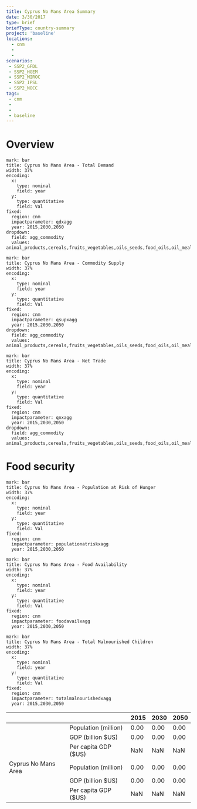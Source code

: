 ```yaml
---
title: Cyprus No Mans Area Summary
date: 3/30/2017
type: brief
briefType: country-summary
project: 'baseline'
locations:
  - cnm
  - 
  - 
scenarios:
 - SSP2_GFDL
 - SSP2_HGEM
 - SSP2_MIROC
 - SSP2_IPSL
 - SSP2_NOCC
tags:
 - cnm
 - 
 - 
 - baseline
---
```

# Overview 

```chart
mark: bar
title: Cyprus No Mans Area - Total Demand
width: 37%
encoding:
  x:
    type: nominal
    field: year
  y:
    type: quantitative
    field: Val
fixed:
  region: cnm
  impactparameter: qdxagg
  year: 2015,2030,2050
dropdown:
  field: agg_commodity
  values: animal_products,cereals,fruits_vegetables,oils_seeds,food_oils,oil_meals,other,pulses,roots_tubers,sugar
```

```chart
mark: bar
title: Cyprus No Mans Area - Commodity Supply
width: 37%
encoding:
  x:
    type: nominal
    field: year
  y:
    type: quantitative
    field: Val
fixed:
  region: cnm
  impactparameter: qsupxagg
  year: 2015,2030,2050
dropdown:
  field: agg_commodity
  values: animal_products,cereals,fruits_vegetables,oils_seeds,food_oils,oil_meals,other,pulses,roots_tubers,sugar
```

```chart
mark: bar
title: Cyprus No Mans Area - Net Trade
width: 37%
encoding:
  x:
    type: nominal
    field: year
  y:
    type: quantitative
    field: Val
fixed:
  region: cnm
  impactparameter: qnxagg
  year: 2015,2030,2050
dropdown:
  field: agg_commodity
  values: animal_products,cereals,fruits_vegetables,oils_seeds,food_oils,oil_meals,other,pulses,roots_tubers,sugar
```

# Food security

```chart
mark: bar
title: Cyprus No Mans Area - Population at Risk of Hunger
width: 37%
encoding:
  x:
    type: nominal
    field: year
  y:
    type: quantitative
    field: Val
fixed:
  region: cnm
  impactparameter: populationatriskxagg
  year: 2015,2030,2050
```

```chart
mark: bar
title: Cyprus No Mans Area - Food Availability
width: 37%
encoding:
  x:
    type: nominal
    field: year
  y:
    type: quantitative
    field: Val
fixed:
  region: cnm
  impactparameter: foodavailxagg
  year: 2015,2030,2050
```

```chart
mark: bar
title: Cyprus No Mans Area - Total Malnourished Children
width: 37%
encoding:
  x:
    type: nominal
    field: year
  y:
    type: quantitative
    field: Val
fixed:
  region: cnm
  impactparameter: totalmalnourishedxagg
  year: 2015,2030,2050
```

|   |   | 2015 | 2030 | 2050 |
|---|---|---|---|---|
|  | Population (million) | 0.00 | 0.00 | 0.00 |
|  | GDP (billion $US) | 0.00 | 0.00 | 0.00 |
|  | Per capita GDP ($US) | NaN | NaN | NaN |
| Cyprus No Mans Area | Population (million) | 0.00 | 0.00 | 0.00 |
|  | GDP (billion $US) | 0.00 | 0.00 | 0.00 |
|  | Per capita GDP ($US) | NaN| NaN| NaN|